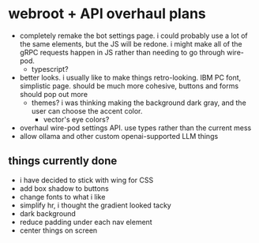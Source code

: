 # webroot + API overhaul plans

-   completely remake the bot settings page. i could probably use a lot of the same elements, but the JS will be redone. i might make all of the gRPC requests happen in JS rather than needing to go through wire-pod.
    -   typescript?
-   better looks. i usually like to make things retro-looking. IBM PC font, simplistic page. should be much more cohesive, buttons and forms should pop out more
    -   themes? i was thinking making the background dark gray, and the user can choose the accent color.
        -   vector's eye colors?
-   overhaul wire-pod settings API. use types rather than the current mess
-   allow ollama and other custom openai-supported LLM things

## things currently done

-   i have decided to stick with wing for CSS
-   add box shadow to buttons
-   change fonts to what i like
-   simplify hr, i thought the gradient looked tacky
-   dark background
-   reduce padding under each nav element
-   center things on screen